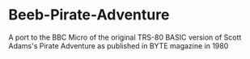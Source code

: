 # Beeb-Pirate-Adventure
A port to the BBC Micro of the original TRS-80 BASIC version of Scott Adams's Pirate Adventure as published in BYTE magazine in 1980
